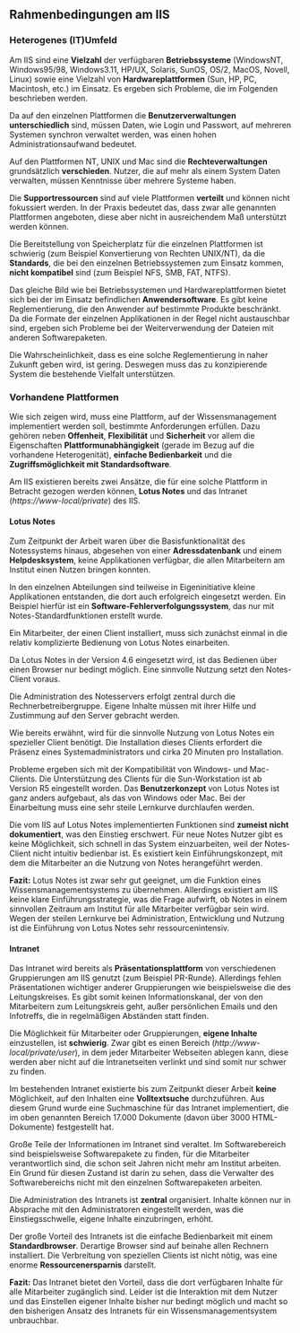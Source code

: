 ## Rahmenbedingungen am IIS
### Heterogenes (IT)Umfeld
Am IIS sind eine **Vielzahl** der verfügbaren **Betriebssysteme** (WindowsNT, Windows95/98, Windows3.11, HP/UX, Solaris, SunOS, OS/2, MacOS, Novell, Linux) sowie eine Vielzahl von **Hardwareplattformen** (Sun, HP, PC, Macintosh, etc.) im Einsatz. Es ergeben sich Probleme, die im Folgenden beschrieben werden.

Da auf den einzelnen Plattformen die **Benutzerverwaltungen unterschiedlich** sind, müssen Daten, wie Login und Passwort, auf mehreren Systemen synchron verwaltet werden, was einen hohen Administrationsaufwand bedeutet.

Auf den Plattformen NT, UNIX und Mac sind die **Rechteverwaltungen** grundsätzlich **verschieden**. Nutzer, die auf mehr als einem System Daten verwalten, müssen Kenntnisse über mehrere Systeme haben.

Die **Supportressourcen** sind auf viele Plattformen **verteilt** und können nicht fokussiert werden. In der Praxis bedeutet das, dass zwar alle genannten Plattformen angeboten, diese aber nicht in ausreichendem Maß unterstützt werden können.

Die Bereitstellung von Speicherplatz für die einzelnen Plattformen ist schwierig (zum Beispiel Konvertierung von Rechten UNIX/NT), da die **Standards**, die bei den einzelnen Betriebssystemen zum Einsatz kommen, **nicht kompatibel** sind (zum Beispiel NFS, SMB, FAT, NTFS).

Das gleiche Bild wie bei Betriebssystemen und Hardwareplattformen bietet sich bei der im Einsatz befindlichen **Anwendersoftware**. Es gibt keine Reglementierung, die den Anwender auf bestimmte Produkte beschränkt. Da die Formate der einzelnen Applikationen in der Regel nicht austauschbar sind, ergeben sich Probleme bei der Weiterverwendung der Dateien mit anderen Softwarepaketen.

Die Wahrscheinlichkeit, dass es eine solche Reglementierung in naher Zukunft geben wird, ist gering. Deswegen muss das zu konzipierende System die bestehende Vielfalt unterstützen.

### Vorhandene Plattformen
Wie sich zeigen wird, muss eine Plattform, auf der Wissensmanagement implementiert werden soll, bestimmte Anforderungen erfüllen. Dazu gehören neben **Offenheit**, **Flexibilität** und **Sicherheit** vor allem die Eigenschaften **Plattformunabhängigkeit** (gerade im Bezug auf die vorhandene Heterogenität), **einfache Bedienbarkeit** und die **Zugriffsmöglichkeit mit Standardsoftware**.

Am IIS existieren bereits zwei Ansätze, die für eine solche Plattform in Betracht gezogen werden können, **Lotus Notes** und das Intranet (*https://www-local/private*) des IIS.

#### Lotus Notes
Zum Zeitpunkt der Arbeit waren über die Basisfunktionalität des Notessystems hinaus, abgesehen von einer **Adressdatenbank** und einem **Helpdesksystem**, keine Applikationen verfügbar, die allen Mitarbeitern am Institut einen Nutzen bringen konnten.

In den einzelnen Abteilungen sind teilweise in Eigeninitiative kleine Applikationen entstanden, die dort auch erfolgreich eingesetzt werden. Ein Beispiel hierfür ist ein **Software-Fehlerverfolgungssystem**, das nur mit Notes-Standardfunktionen erstellt wurde.

Ein Mitarbeiter, der einen Client installiert, muss sich zunächst einmal in die relativ komplizierte Bedienung von Lotus Notes einarbeiten.

Da Lotus Notes in der Version 4.6 eingesetzt wird, ist das Bedienen über einen Browser nur bedingt möglich. Eine sinnvolle Nutzung setzt den Notes-Client voraus.

Die Administration des Notesservers erfolgt zentral durch die Rechnerbetreibergruppe. Eigene Inhalte müssen mit ihrer Hilfe und Zustimmung auf den Server gebracht werden.

Wie bereits erwähnt, wird für die sinnvolle Nutzung von Lotus Notes ein spezieller Client benötigt. Die Installation dieses Clients erfordert die Präsenz eines Systemadministrators und cirka 20 Minuten pro Installation.

Probleme ergeben sich mit der Kompatibilität von Windows- und Mac-Clients. Die Unterstützung des Clients für die Sun-Workstation ist ab Version R5 eingestellt worden. Das **Benutzerkonzept** von Lotus Notes ist ganz anders aufgebaut, als das von Windows oder Mac. Bei der Einarbeitung muss eine sehr steile Lernkurve durchlaufen werden.

Die vom IIS auf Lotus Notes implementierten Funktionen sind **zumeist nicht dokumentiert**, was den Einstieg erschwert. Für neue Notes Nutzer gibt es keine Möglichkeit, sich schnell in das System einzuarbeiten, weil der Notes-Client nicht intuitiv bedienbar ist. Es existiert kein Einführungskonzept, mit dem die Mitarbeiter an die Nutzung von Notes herangeführt werden.

**Fazit:** Lotus Notes ist zwar sehr gut geeignet, um die Funktion eines Wissensmanagementsystems zu übernehmen. Allerdings existiert am IIS keine klare Einführungsstrategie, was die Frage aufwirft, ob Notes in einem sinnvollen Zeitraum am Institut für alle Mitarbeiter verfügbar sein wird.
Wegen der steilen Lernkurve bei Administration, Entwicklung und Nutzung ist die Einführung von Lotus Notes sehr ressourcenintensiv.

#### Intranet
Das Intranet wird bereits als **Präsentationsplattform** von verschiedenen Gruppierungen am IIS genutzt (zum Beispiel PR-Runde). Allerdings fehlen Präsentationen wichtiger anderer Gruppierungen wie beispielsweise die des Leitungskreises. Es gibt somit keinen Informationskanal, der von den Mitarbeitern zum Leitungskreis geht, außer persönlichen Emails und den Infotreffs, die in regelmäßigen Abständen statt finden.

Die Möglichkeit für Mitarbeiter oder Gruppierungen, **eigene Inhalte** einzustellen, ist **schwierig**. Zwar gibt es einen Bereich (*http://www-local/private/user*), in dem jeder Mitarbeiter Webseiten ablegen kann, diese werden aber nicht auf die Intranetseiten verlinkt und sind somit nur schwer zu finden.

Im bestehenden Intranet existierte bis zum Zeitpunkt dieser Arbeit **keine** Möglichkeit, auf den Inhalten eine **Volltextsuche** durchzuführen. Aus diesem Grund wurde eine Suchmaschine für das Intranet implementiert, die im oben genannten Bereich 17.000 Dokumente (davon über 3000 HTML-Dokumente) festgestellt hat.

Große Teile der Informationen im Intranet sind veraltet. Im Softwarebereich sind beispielsweise Softwarepakete zu finden, für die Mitarbeiter verantwortlich sind, die schon seit Jahren nicht mehr am Institut arbeiten. Ein Grund für diesen Zustand ist darin zu sehen, dass die Verwalter des Softwarebereichs nicht mit den einzelnen Softwarepaketen arbeiten.

Die Administration des Intranets ist **zentral** organisiert. Inhalte können nur in Absprache mit den Administratoren eingestellt werden, was die Einstiegsschwelle, eigene Inhalte einzubringen, erhöht.

Der große Vorteil des Intranets ist die einfache Bedienbarkeit mit einem **Standardbrowser**. Derartige Browser sind auf beinahe allen Rechnern installiert. Die Verbreitung von speziellen Clients ist nicht nötig, was eine enorme **Ressourcenersparnis** darstellt.

**Fazit:** Das Intranet bietet den Vorteil, dass die dort verfügbaren Inhalte für alle Mitarbeiter zugänglich sind. Leider ist die Interaktion mit dem Nutzer und das Einstellen eigener Inhalte bisher nur bedingt möglich und macht so den bisherigen Ansatz des Intranets für ein Wissensmanagementsystem unbrauchbar.
